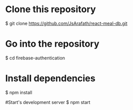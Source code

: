 # Clone this repository
$ git clone https://github.com/JsArafath/react-meal-db.git

# Go into the repository
$ cd firebase-authentication

# Install dependencies
$ npm install

#Start's development server
$ npm start
